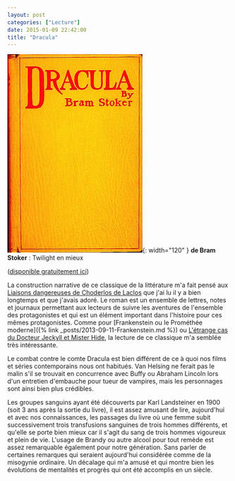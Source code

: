 ```yaml
---
layout: post
categories: ["Lecture"]
date: 2015-01-09 22:42:00
title: "Dracula"
---
```


![couverture](/assets/images/couv_lecture/dracula.webp){: width="120" } **de Bram Stoker** : Twilight en mieux

([disponible gratuitement ici](http://fr.wikisource.org/wiki/Dracula))

La construction narrative de ce classique de la littérature m'a fait
pensé aux [Liaisons dangereuses de Choderlos de Laclos](http://fr.wikisource.org/wiki/Les_Liaisons_dangereuses) que j'ai
lu il y a bien longtemps et que j'avais adoré. Le roman est un ensemble
de lettres, notes et journaux permettant aux lecteurs de suivre les
aventures de l'ensemble des protagonistes et qui est un élément
important dans l'histoire pour ces mêmes protagonistes. Comme pour
[Frankenstein ou le Prométhée moderne]({% link _posts/2013-09-11-Frankenstein.md %}) ou
[L'étrange cas du Docteur Jeckyll et Mister Hide](https://fr.wikisource.org/wiki/L%E2%80%99%C3%89trange_Cas_du_Dr_Jekyll_et_de_Mr_Hyde),
la lecture de ce classique m'a semblée très intéressante.

Le combat contre le comte Dracula est bien différent de ce à quoi nos
films et séries contemporains nous ont habitués. Van Helsing ne ferait
pas le malin s'il se trouvait en concurrence avec Buffy ou Abraham
Lincoln lors d'un entretien d'embauche pour tueur de vampires, mais les
personnages sont ainsi bien plus crédibles.

Les groupes sanguins ayant été découverts par Karl Landsteiner en 1900
(soit 3 ans après la sortie du livre), il est assez amusant de lire,
aujourd'hui et avec nos connaissances, les passages du livre où une
femme subit successivement trois transfusions sanguines de trois hommes
différents, et qu'elle se porte bien mieux car il s'agit du sang de
trois hommes vigoureux et plein de vie. L'usage de Brandy ou autre
alcool pour tout remède est assez remarquable également pour notre
génération. Sans parler de certaines remarques qui seraient aujourd'hui
considérée comme de la misogynie ordinaire. Un décalage qui m'a amusé et
qui montre bien les évolutions de mentalités et progrès qui ont été
accomplis en un siècle.


